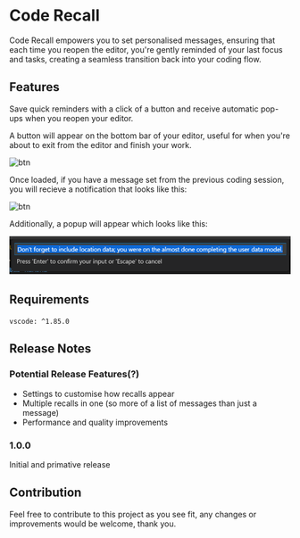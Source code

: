 # Code Recall

Code Recall empowers you to set personalised messages, ensuring that each time you reopen the editor, you're gently reminded of your last focus and tasks, creating a seamless transition back into your coding flow.

## Features

Save quick reminders with a click of a button and receive automatic pop-ups when you reopen your editor.  

A button will appear on the bottom bar of your editor, useful for when you're about to exit from the editor and finish your work.

![btn](https://github.com/emorrisn/code-recall/assets/btn.png)

Once loaded, if you have a message set from the previous coding session, you will recieve a notification that looks like this:

![btn](https://github.com/emorrisn/code-recall/assets/popup.png)

Additionally, a popup will appear which looks like this:

![btn](/assets/popup2.png)


## Requirements

`vscode: ^1.85.0`

## Release Notes

### Potential Release Features(?)

* Settings to customise how recalls appear
* Multiple recalls in one (so more of a list of messages than just a message)
* Performance and quality improvements

### 1.0.0

Initial and primative release

## Contribution  
Feel free to contribute to this project as you see fit, any changes or improvements would be welcome, thank you.  